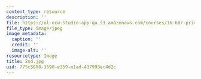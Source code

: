 ```yaml
---
content_type: resource
description: ''
file: https://ol-ocw-studio-app-qa.s3.amazonaws.com/courses/16-687-private-pilot-ground-school-january-iap-2019/775c56803590e359e1ad437993ec4d2c_2nd.jpg
file_type: image/jpeg
image_metadata:
  caption: ''
  credit: ''
  image-alt: ''
resourcetype: Image
title: 2nd.jpg
uid: 775c5680-3590-e359-e1ad-437993ec4d2c
---
```

